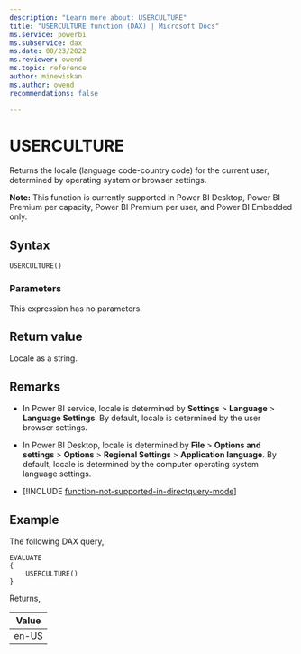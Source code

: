 ```yaml
---
description: "Learn more about: USERCULTURE"
title: "USERCULTURE function (DAX) | Microsoft Docs"
ms.service: powerbi 
ms.subservice: dax 
ms.date: 08/23/2022
ms.reviewer: owend
ms.topic: reference
author: minewiskan
ms.author: owend 
recommendations: false

---
```

# USERCULTURE
  
Returns the locale \(language code-country code) for the current user, determined by operating system or browser settings.  

**Note:** This function is currently supported in Power BI Desktop, Power BI Premium per capacity, Power BI Premium per user, and Power BI Embedded only.
  
## Syntax  
  
```dax
USERCULTURE()
```
  
### Parameters  
  
This expression has no parameters.
  
## Return value

Locale as a string.
  
## Remarks

- In Power BI service, locale is determined by **Settings** > **Language** > **Language Settings**. By default, locale is determined by the user browser settings.

- In Power BI Desktop, locale is determined by **File** > **Options and settings** > **Options** > **Regional Settings** > **Application language**. By default, locale is determined by the computer operating system language settings.

- [!INCLUDE [function-not-supported-in-directquery-mode](includes/function-not-supported-in-directquery-mode.md)]

## Example

The following DAX query,

```dax
EVALUATE
{ 
    USERCULTURE()
}
```

Returns,

|Value  |
|---------|
|en-US     |
